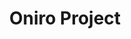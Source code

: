 ---
description: |
  Oniro is an open-source initiative focused on designing, developing,
  producing and maintaining a revolutionary modular software platform
  that expands across a broad range of devices,
  facilitating an efficient development and integration of capabilities,
  features and applications as well as a coherent user experience
  across all of those devices.
layout: stand
logo: stands/oniro_project/logo.svg.png
themes:
- Operating systems
title: Oniro Project
website: https://oniroproject.org/
show_on_overview: true
chatroom: oniro
aliases:
  - /stands/oniro/
---